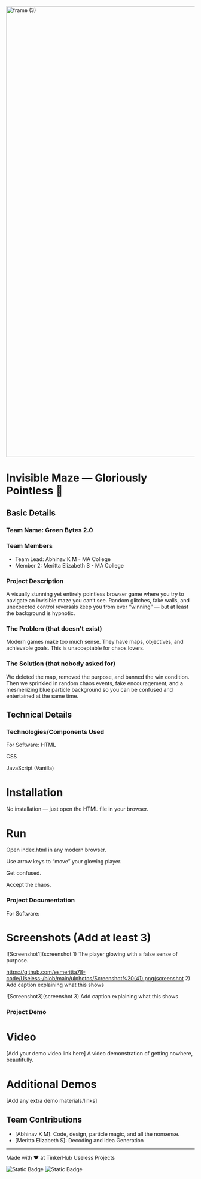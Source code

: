 <img width="3188" height="1202" alt="frame (3)" src="https://github.com/user-attachments/assets/517ad8e9-ad22-457d-9538-a9e62d137cd7" />


# Invisible Maze — Gloriously Pointless 🎯


## Basic Details
### Team Name: Green Bytes 2.0


### Team Members
- Team Lead: Abhinav K M - MA College
- Member 2: Meritta Elizabeth S - MA College

### Project Description
A visually stunning yet entirely pointless browser game where you try to navigate an invisible maze you can’t see.
Random glitches, fake walls, and unexpected control reversals keep you from ever “winning” — but at least the background is hypnotic.

### The Problem (that doesn't exist)
Modern games make too much sense. They have maps, objectives, and achievable goals. This is unacceptable for chaos lovers.

### The Solution (that nobody asked for)
We deleted the map, removed the purpose, and banned the win condition. Then we sprinkled in random chaos events, fake encouragement,
and a mesmerizing blue particle background so you can be confused and entertained at the same time.

## Technical Details
### Technologies/Components Used
For Software:
HTML

CSS

JavaScript (Vanilla)




# Installation
No installation — just open the HTML file in your browser.

# Run
Open index.html in any modern browser.

Use arrow keys to “move” your glowing player.

Get confused.

Accept the chaos.

### Project Documentation
For Software:

# Screenshots (Add at least 3)
![Screenshot1](screenshot 1)
The player glowing with a false sense of purpose.

https://github.com/esmeritta78-code/Useless-/blob/main/ulphotos/Screenshot%20(41).png(screenshot 2)
Add caption explaining what this shows

![Screenshot3](screenshot 3)
Add caption explaining what this shows


### Project Demo
# Video
[Add your demo video link here]
A video demonstration of getting nowhere, beautifully.

# Additional Demos
[Add any extra demo materials/links]

## Team Contributions
- [Abhinav K M]: Code, design, particle magic, and all the nonsense.
- [Meritta Elizabeth S]: Decoding and Idea Generation


---
Made with ❤ at TinkerHub Useless Projects 

![Static Badge](https://img.shields.io/badge/TinkerHub-24?color=%23000000&link=https%3A%2F%2Fwww.tinkerhub.org%2F)
![Static Badge](https://img.shields.io/badge/UselessProjects--25-25?link=https%3A%2F%2Fwww.tinkerhub.org%2Fevents%2FQ2Q1TQKX6Q%2FUseless%2520Projects)
